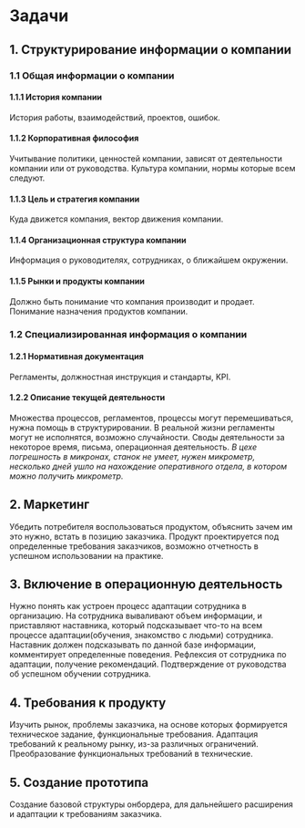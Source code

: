 # Задачи
## 1. Структурирование информации о компании
### 1.1  Общая информации о компании
#### 1.1.1 История компании
История работы, взаимодействий, проектов, ошибок.
#### 1.1.2 Корпоративная философия
Учитывание политики, ценностей компании, зависят от деятельности компании или от руководства. Культура компании, нормы которые всем следуют.
#### 1.1.3 Цель и стратегия компании
Куда движется компания, вектор движения компании.
#### 1.1.4 Организационная структура компании
Информация о руководителях, сотрудниках, о ближайшем окружении.
#### 1.1.5 Рынки и продукты компании
Должно быть понимание что компания производит и продает. Понимание назначения продуктов компании.
### 1.2 Специализированная информация о компании

#### 1.2.1 Нормативная документация
Регламенты, должностная инструкция и стандарты, KPI.
#### 1.2.2 Описание текущей деятельности
Множества процессов, регламентов, процессы могут перемешиваться, нужна помощь в структурировании. В реальной жизни регламенты могут не исполнятся, возможно случайности. Своды деятельности за некоторое время, письма, операционная деятельность.
_В цехе погрешность в микронах, станок не умеет, нужен микрометр, несколько дней ушло на нахождение оперативного отдела, в котором можно получить микрометр._
## 2. Маркетинг
Убедить потребителя воспользоваться продуктом, объяснить зачем им это нужно, встать в позицию заказчика. Продукт проектируется под определенные требования заказчиков, возможно отчетность в успешном использовании на практике.
## 3. Включение в операционную деятельность
Нужно понять как устроен процесс адаптации сотрудника в организацию. На сотрудника вываливают объем информации, и приставляют наставника, который подсказывает что-то на всем процессе адаптации(обучения, знакомство с людьми) сотрудника. Наставник должен подсказывать по данной базе информации, комментирует определенные поведения. Рефлексия от сотрудника по адаптации, получение рекомендаций. Подтверждение от руководства об успешном обучении сотрудника.
## 4. Требования к продукту
Изучить рынок, проблемы заказчика, на основе которых формируется техническое задание,  функциональные требования. Адаптация требований к реальному рынку, из-за различных ограничений. Преобразование функциональных требований в технические.
## 5. Создание прототипа
Создание базовой структуры онбордера, для дальнейшего расширения и адаптации к требованиям заказчика.